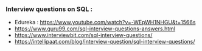 ### Interview questions on SQL :
* Edureka : https://www.youtube.com/watch?v=-WEpWH1NHGU&t=1566s
* https://www.guru99.com/sql-interview-questions-answers.html
* https://www.interviewbit.com/sql-interview-questions/
* https://intellipaat.com/blog/interview-question/sql-interview-questions/ 
